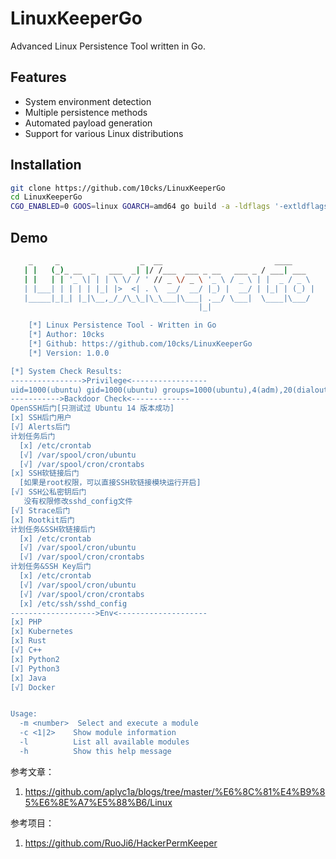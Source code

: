 # LinuxKeeperGo

Advanced Linux Persistence Tool written in Go.

## Features

- System environment detection
- Multiple persistence methods
- Automated payload generation
- Support for various Linux distributions

## Installation

```bash
git clone https://github.com/10cks/LinuxKeeperGo
cd LinuxKeeperGo
CGO_ENABLED=0 GOOS=linux GOARCH=amd64 go build -a -ldflags '-extldflags "-static"' -o LinuxKeeperGo ./cmd/main.go
```

## Demo

```bash
    _     _                  _  __                         ____
   | |   (_)_ __  _   ___  _| |/ /___  ___ _ __   ___ _ / ___| ___
   | |   | | '_ \| | | \ \/ / ' // _ \/ _ \ '_ \ / _ \ | |  _ / _ \
   | |___| | | | | |_| |>  <| . \  __/  __/ |_) |  __/ | |_| | (_) |
   |_____|_|_| |_|\__,_/_/\_\_|\_\___|\___| .__/ \___|  \____|\___/
                                          |_|

    [*] Linux Persistence Tool - Written in Go
    [*] Author: 10cks
    [*] Github: https://github.com/10cks/LinuxKeeperGo
    [*] Version: 1.0.0

[*] System Check Results:
---------------->Privilege<-----------------
uid=1000(ubuntu) gid=1000(ubuntu) groups=1000(ubuntu),4(adm),20(dialout),24(cdrom),25(floppy),27(sudo),29(audio),30(dip),44(video),46(plugdev),116(netdev),1001(docker)
----------->Backdoor Check<-------------
OpenSSH后门[只测试过 Ubuntu 14 版本成功]
[x] SSH后门用户
[√] Alerts后门
计划任务后门
  [x] /etc/crontab
  [√] /var/spool/cron/ubuntu
  [√] /var/spool/cron/crontabs
[x] SSH软链接后门
  [如果是root权限，可以直接SSH软链接模块运行开启]
[√] SSH公私密钥后门
   没有权限修改sshd_config文件
[√] Strace后门
[x] Rootkit后门
计划任务&SSH软链接后门
  [x] /etc/crontab
  [√] /var/spool/cron/ubuntu
  [√] /var/spool/cron/crontabs
计划任务&SSH Key后门
  [x] /etc/crontab
  [√] /var/spool/cron/ubuntu
  [√] /var/spool/cron/crontabs
  [x] /etc/ssh/sshd_config
------------------->Env<--------------------
[x] PHP
[x] Kubernetes
[x] Rust
[√] C++
[x] Python2
[√] Python3
[x] Java
[√] Docker


Usage:
  -m <number>  Select and execute a module
  -c <1|2>    Show module information
  -l          List all available modules
  -h          Show this help message
```

参考文章：

1. https://github.com/aplyc1a/blogs/tree/master/%E6%8C%81%E4%B9%85%E6%8E%A7%E5%88%B6/Linux

参考项目：

1. https://github.com/RuoJi6/HackerPermKeeper